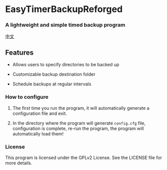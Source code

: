 # EasyTimerBackupReforged

### A lightweight and simple timed backup program

[中文](https://github.com/SleepingCui/EasyTimerBackupReforged/blob/master/README_zh_CN.md)

## Features

- Allows users to specify directories to be backed up

- Customizable backup destination folder

- Schedule backups at regular intervals

  

### How to configure

1. The first time you run the program, it will automatically generate a configuration file and exit.

2. In the directory where the program will generate `config.cfg` file, configuration is complete, re-run the program, the program will automatically load them!

   

### License

This program is licensed under the GPLv2 License. See the LICENSE file for more details.



